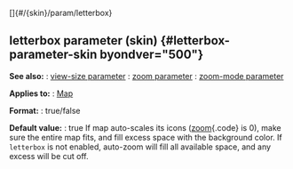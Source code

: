 []{#/{skin}/param/letterbox}
## letterbox parameter (skin) {#letterbox-parameter-skin byondver="500"}
**See also:**
:   [view-size parameter](#/%7Bskin%7D/param/view-size)
:   [zoom parameter](#/%7Bskin%7D/param/zoom)
:   [zoom-mode parameter](#/%7Bskin%7D/param/zoom-mode)
<!-- -->
**Applies to:**
:   [Map](#/%7Bskin%7D/control/map)
<!-- -->
**Format:**
:   true/false
<!-- -->
**Default value:**
:   true
If map auto-scales its icons ([zoom](#/%7Bskin%7D/param/zoom){.code} is
0), make sure the entire map fits, and fill excess space with the
background color.
If `letterbox` is not enabled, auto-zoom will fill all available space,
and any excess will be cut off.